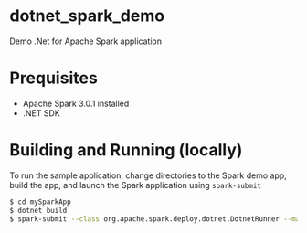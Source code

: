 # dotnet_spark_demo
Demo .Net for Apache Spark application

# Prequisites
- Apache Spark 3.0.1 installed
- .NET SDK

# Building and Running (locally)
To run the sample application, change directories to the Spark demo app, build the app, and launch the Spark application using `spark-submit`

```bash
$ cd mySparkApp
$ dotnet build
$ spark-submit --class org.apache.spark.deploy.dotnet.DotnetRunner --master local bin/Debug/netcoreapp3.1/microsoft-spark-3-0_2.12-1.0.0.jar dotnet bin/Debug/netcoreapp3.1/mySparkApp.dll
```

